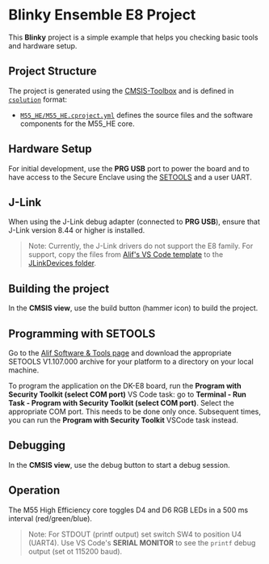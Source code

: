 # Blinky Ensemble E8 Project

This **Blinky** project is a simple example that helps you checking basic tools and hardware setup.

## Project Structure

The project is generated using the [CMSIS-Toolbox](https://open-cmsis-pack.github.io/cmsis-toolbox/build-overview)
and is defined in [`csolution`](https://open-cmsis-pack.github.io/cmsis-toolbox/YML-Input-Format) format:

- [`M55_HE/M55_HE.cproject.yml`](./M55_HE/M55_HE.cproject.yml) defines the source files and the software components for
  the M55_HE core.

## Hardware Setup

For initial development, use the **PRG USB** port to power the board and to have access to the Secure Enclave using the
[SETOOLS](#programming-with-setools) and a user UART.

## J-Link

When using the J-Link debug adapter (connected to **PRG USB**), ensure that J-Link version 8.44 or higher is installed.

> Note:
> Currently, the J-Link drivers do not support the E8 family. For support, copy the files from
> [Alif's VS Code template](https://github.com/alifsemi/alif_vscode-template/tree/main/.alif) to the
> [JLinkDevices folder](https://kb.segger.com/J-Link_Device_Support_Kit#JLinkDevices_folder).

## Building the project

In the **CMSIS view**, use the build button (hammer icon) to build the project.

## Programming with SETOOLS

Go to the [Alif Software & Tools page](https://alifsemi.com/support/software-tools/ensemble/) and download the
appropriate SETOOLS V1.107.000 archive for your platform to a directory on your local machine.

To program the application on the DK-E8 board, run the **Program with Security Toolkit (select COM port)** VS Code
task: go to **Terminal - Run Task - Program with Security Toolkit (select COM port)**. Select the appropriate COM port.
This needs to be done only once. Subsequent times, you can run the **Program with Security Toolkit** VSCode task
instead.

## Debugging

In the **CMSIS view**, use the debug button to start a debug session.

## Operation

The M55 High Efficiency core toggles D4 and D6 RGB LEDs in a 500 ms interval (red/green/blue).

> Note:
> For STDOUT (printf output) set switch SW4 to position U4 (UART4). Use VS Code's **SERIAL MONITOR** to see the
> `printf` debug output (set ot 115200 baud).
